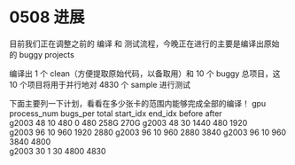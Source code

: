 # 0508 进展
目前我们正在调整之前的 编译 和 测试流程，今晚正在进行的主要是编译出原始 的 buggy projects

编译出 1 个 clean（方便提取原始代码，以备取用）和 10 个 buggy 总项目，这 10 个项目将用于并行地对 4830 个 sample 进行测试

下面主要列一下计划，看看在多少张卡的范围内能够完成全部的编译！
gpu     process_num     bugs_per    total   start_idx   end_idx     before  after  
g2003   48              10          480     0           480         258G    270G
g2003   48              30          1440    480         1920        
g2003   96              10          960     1920        2880
g2003   96              10          960     2880        3840
g2003   96              10          960     3840        4800      
g2003   30              1           30      4800        4830    